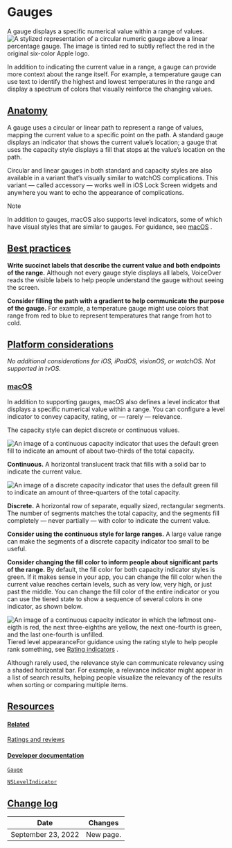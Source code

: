 Gauges
======

A gauge displays a specific numerical value within a range of values.![A stylized representation of a circular numeric gauge above a linear percentage gauge. The image is tinted red to subtly reflect the red in the original six-color Apple logo.](https://docs-assets.developer.apple.com/published/f32c347212ea5d73bc63f86d1a866225/components-gauges-intro@2x.png)

In addition to indicating the current value in a range, a gauge can provide more context about the range itself. For example, a temperature gauge can use text to identify the highest and lowest temperatures in the range and display a spectrum of colors that visually reinforce the changing values.

[Anatomy](/design/human-interface-guidelines/gauges#Anatomy)
------------------------------------------------------------

A gauge uses a circular or linear path to represent a range of values, mapping the current value to a specific point on the path. A standard gauge displays an indicator that shows the current value’s location; a gauge that uses the capacity style displays a fill that stops at the value’s location on the path.

Circular and linear gauges in both standard and capacity styles are also available in a variant that’s visually similar to watchOS complications. This variant — called accessory — works well in iOS Lock Screen widgets and anywhere you want to echo the appearance of complications.

Note

In addition to gauges, macOS also supports level indicators, some of which have visual styles that are similar to gauges. For guidance, see [macOS](/design/human-interface-guidelines/gauges#macOS)
.

[Best practices](/design/human-interface-guidelines/gauges#Best-practices)
--------------------------------------------------------------------------

**Write succinct labels that describe the current value and both endpoints of the range.** Although not every gauge style displays all labels, VoiceOver reads the visible labels to help people understand the gauge without seeing the screen.

**Consider filling the path with a gradient to help communicate the purpose of the gauge.** For example, a temperature gauge might use colors that range from red to blue to represent temperatures that range from hot to cold.

[Platform considerations](/design/human-interface-guidelines/gauges#Platform-considerations)
--------------------------------------------------------------------------------------------

*No additional considerations for iOS, iPadOS, visionOS, or watchOS. Not supported in tvOS.*

### [macOS](/design/human-interface-guidelines/gauges#macOS)

In addition to supporting gauges, macOS also defines a level indicator that displays a specific numerical value within a range. You can configure a level indicator to convey capacity, rating, or — rarely — relevance.

The capacity style can depict discrete or continuous values.

![An image of a continuous capacity indicator that uses the default green fill to indicate an amount of about two-thirds of the total capacity.](https://docs-assets.developer.apple.com/published/8d1f4b040b7736a1ba832b93a7dc3bfb/indicators-continuous@2x.png)

**Continuous.** A horizontal translucent track that fills with a solid bar to indicate the current value.

![An image of a discrete capacity indicator that uses the default green fill to indicate an amount of three-quarters of the total capacity.](https://docs-assets.developer.apple.com/published/f148e7934177391449aa61cc97ffea49/indicators-discrete@2x.png)

**Discrete.** A horizontal row of separate, equally sized, rectangular segments. The number of segments matches the total capacity, and the segments fill completely — never partially — with color to indicate the current value.

**Consider using the continuous style for large ranges.** A large value range can make the segments of a discrete capacity indicator too small to be useful.

**Consider changing the fill color to inform people about significant parts of the range.** By default, the fill color for both capacity indicator styles is green. If it makes sense in your app, you can change the fill color when the current value reaches certain levels, such as very low, very high, or just past the middle. You can change the fill color of the entire indicator or you can use the tiered state to show a sequence of several colors in one indicator, as shown below.

![An image of a continuous capacity indicator in which the leftmost one-eigth is red, the next three-eighths are yellow, the next one-fourth is green, and the last one-fourth is unfilled.](https://docs-assets.developer.apple.com/published/6d84b116ed12ffcabc2a36fb8f63e31e/indicators-continuous-tiered@2x.png)Tiered level appearanceFor guidance using the rating style to help people rank something, see [Rating indicators](/design/human-interface-guidelines/rating-indicators)
.

Although rarely used, the relevance style can communicate relevancy using a shaded horizontal bar. For example, a relevance indicator might appear in a list of search results, helping people visualize the relevancy of the results when sorting or comparing multiple items.

[Resources](/design/human-interface-guidelines/gauges#Resources)
----------------------------------------------------------------

#### [Related](/design/human-interface-guidelines/gauges#Related)

[Ratings and reviews](/design/human-interface-guidelines/ratings-and-reviews)


#### [Developer documentation](/design/human-interface-guidelines/gauges#Developer-documentation)

[`Gauge`](/documentation/SwiftUI/Gauge)


[`NSLevelIndicator`](/documentation/appkit/nslevelindicator)


[Change log](/design/human-interface-guidelines/gauges#Change-log)
------------------------------------------------------------------



| Date | Changes |
| --- | --- |
| September 23, 2022 | New page. |

